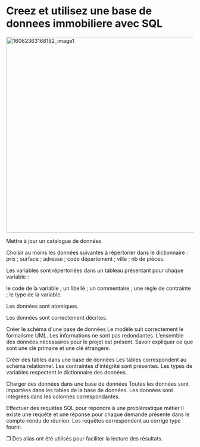 # Creez et utilisez une base de donnees immobiliere avec SQL
<img width="526" alt="16062363168182_image1" src="https://github.com/Grom-P/Base-de-donnees-immobiliere-sql/assets/117200565/a9967805-389e-4508-b179-bc1a7ac4613c">

Mettre à jour un catalogue de données

Choisir au moins les données suivantes à répertorier dans le dictionnaire : 
prix ;
surface ;
adresse ;
code département ;
ville ;
nb de pièces.

Les variables sont répertoriées dans un tableau présentant pour chaque variable :

le code de la variable ;
un libellé ;
un commentaire ;
une règle de contrainte ;
le type de la variable.

Les données sont atomiques.

Les données sont correctement décrites.

Créer le schéma d'une base de données
Le modèle suit correctement le formalisme UML.
Les informations ne sont pas redondantes.
L’ensemble des données nécessaires pour le projet est présent.
Savoir expliquer ce que sont une clé primaire et une clé étrangère. 

Créer des tables dans une base de données
Les tables correspondent au schéma relationnel.
Les contraintes d'intégrité sont présentes.
Les types de variables respectent le dictionnaire des données.

Charger des données dans une base de données
Toutes les données sont importées dans les tables de la base de données.
Les données sont intégrées dans les colonnes correspondantes.

Effectuer des requêtes SQL pour répondre à une problématique métier
Il existe une requête et une réponse pour chaque demande présente dans le compte-rendu de réunion.
Les requêtes correspondent au corrigé type fourni.

❒ Des alias ont été utilisés pour faciliter la lecture des résultats.
